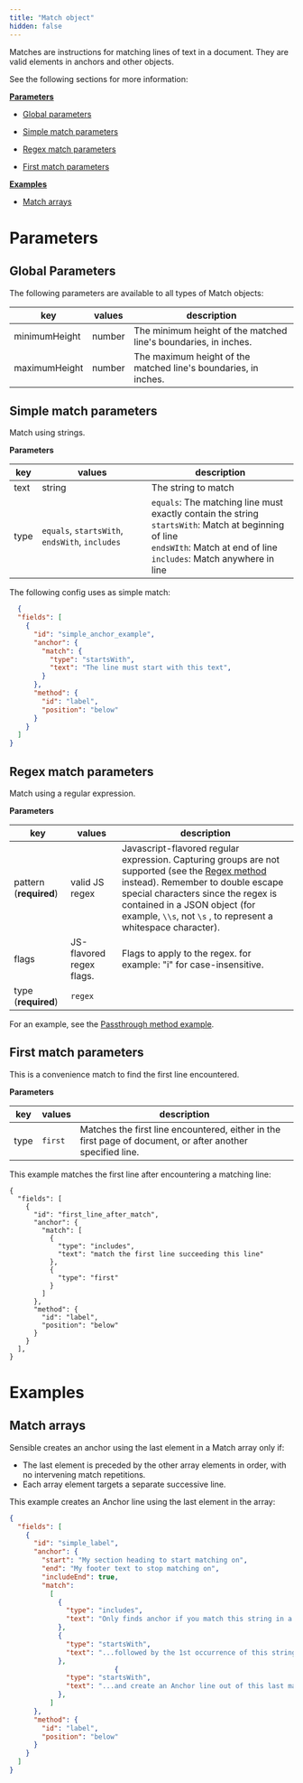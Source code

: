 ```yaml
---
title: "Match object"
hidden: false
---
```



Matches are instructions for matching lines of text in a document. They are valid elements in anchors and other objects. 

See the following sections for more information:

[**Parameters**](doc:match#parameters)

- [Global parameters](doc:anchor#global-parameters)

- [Simple match parameters](doc:anchor#simple-match-parameters)
- [Regex match parameters](doc:anchor#regex-match-parameters)
- [First match parameters](doc:anchor#first-match-parameters)

[**Examples**](doc:match#section-examples)

- [Match arrays](doc:match#section-match-arrays) 

Parameters
===

Global Parameters
----

The following parameters are available to all types of Match objects:


| key           | values | description                                                  |
| ------------- | ------ | ------------------------------------------------------------ |
| minimumHeight | number | The minimum height of the matched line's boundaries, in inches. |
| maximumHeight | number | The maximum height of the matched line's boundaries, in inches. |



Simple match parameters
-------

Match using strings.

**Parameters**

| key  | values                                         | description                                                  |
| ---- | ---------------------------------------------- | ------------------------------------------------------------ |
| text | string                                         | The string to match                                          |
| type | `equals`, `startsWith`, `endsWith`, `includes` | `equals`: The matching line must exactly contain the string<br/>`startsWith`: Match at beginning of line<br/>`endsWIth`: Match at end of line<br/>`includes`: Match anywhere in line |

The following config uses as simple match:

```json
  {
  "fields": [
    {
      "id": "simple_anchor_example",
      "anchor": {
        "match": {
          "type": "startsWith",
          "text": "The line must start with this text",
        }
      },
      "method": {
        "id": "label",
        "position": "below"
      }
    }
  ]
} 

```


Regex match parameters
-----

Match using a regular expression.

**Parameters**

| key                    | values                   | description                                                  |
| ---------------------- | ------------------------ | ------------------------------------------------------------ |
| pattern (**required**) | valid  JS regex          | Javascript-flavored regular expression. Capturing groups are not supported (see the [Regex method](doc:regex) instead).  Remember to double escape special characters since the regex is contained in a JSON object (for example, `\\s`, not `\s` , to represent a whitespace character). |
| flags                  | JS-flavored regex flags. | Flags to apply to the regex. for example: "i" for case-insensitive. |
| type (**required**)    | `regex`                  |                                                              |

For an example, see the [Passthrough method example](doc:passthrough).

First match parameters
------

This is a convenience match to find the first line encountered. 

**Parameters**

| key  | values  | description                                                  |
| ---- | ------- | ------------------------------------------------------------ |
| type | `first` | Matches the first line encountered, either in the first page of document, or after another specified line. |

This example matches the first line after encountering a matching line:


```
{
  "fields": [
    {
      "id": "first_line_after_match",
      "anchor": {
        "match": [
          {
            "type": "includes",
            "text": "match the first line succeeding this line"
          },
          {
            "type": "first"
          }
        ]
      },
      "method": {
        "id": "label",
        "position": "below"
      }
    }
  ],
}
```


Examples
====

Match arrays
----

Sensible creates an anchor using the last element in a Match array only if:

- The last element is preceded by the other array elements in order, with no intervening match repetitions.
- Each array element targets a separate successive line.



This example creates an Anchor line using the last element in the array:

```json
{
  "fields": [
    {
      "id": "simple_label",
      "anchor": {
        "start": "My section heading to start matching on",
        "end": "My footer text to stop matching on",
        "includeEnd": true,
        "match": 
          [
            {
              "type": "includes",
              "text": "Only finds anchor if you match this string in a line...",
            },
            {
              "type": "startsWith",
              "text": "...followed by the 1st occurrence of this string in another line",
            },
                          {
              "type": "startsWith",
              "text": "...and create an Anchor line out of this last match",
            },
          ]      
      },
      "method": {
        "id": "label",
        "position": "below"
      }
    }
  ]
}
```



